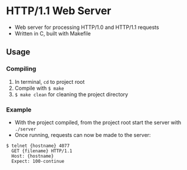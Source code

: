 # HTTP/1.1 Web Server
* Web server for processing HTTP/1.0 and HTTP/1.1 requests
* Written in C, built with Makefile

## Usage
### Compiling
1. In terminal, `cd` to project root
2. Compile with `$ make`
3. `$ make clean` for cleaning the project directory

### Example
* With the project compiled, from the project root start the server with `./server`
* Once running, requests can now be made to the server:
```
$ telnet {hostname} 4077
  GET {filename} HTTP/1.1
  Host: {hostname}
  Expect: 100-continue  
```